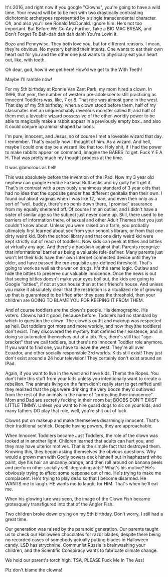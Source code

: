 It's 2016, and right now if you google "Clowns", you're going to have a wild time. Your reward will be to be met with two drastically contrasting dichotomic archetypes represented by a single transcendental character. Oh, and also you'll see Ronald McDonald. Ignore him. He's not too important. But Before We Go Any Further, Take a BIG MAC BREAK, and Don't Forget To Bah-dah dah dah dahh You're Lovin it.

Bozo and Pennywise. They both love you, but for different reasons. I mean, they're obvious. No mystery behind their intents. One wants to eat their own heart out for you and the other one just wants to physically eat your heart out, like, with teeth.

Oh dear, god, how'd we get here! How'd we get to the With Teeth!

Maybe I'll ramble now!

For my 5th birthday at Ronnie Van Zant Park, my mom hired a clown. In 1996, that year, the number of western pre-adolescents still practicing as Innocent Toddlers was, like, 7 or 8. That role was almost gone in the west. That day of my 5th birthday, when a clown stood before them, half of my classmates met an unquenchably ravenous monster called It, and half of them met a loveable wizard possessive of the other-worldly power to be able to magically make a rabbit appear in a previously empty box.. and also it could conjure up animal shaped balloons.

I'm pure, innocent, and Jesus, so of course I met a loveable wizard that day. I remember. That's exactly how I thought of him. As a wizard. And hell, maybe I could one day be a wizard like that too. Holy shit, if I had the power to make rabbits appear on command, imagine the BABES I'd get. Fuck Y E A H. That was pretty much my thought process at the time.

It was glamorous as hell!

This was absolutely before the invention of the IPad. Now my 3 year old nephew can google Freddie Fazbear Buttsecks and by golly he'll get it. That's in contrast with a previously unanimous standard of 3 year olds that had no idea that the opposite gender has different genitalia than their own. I found out about vaginas when I was like 12, man, and even then only as a sort of "well, buddy, there's no penis down there, I promise" assurance from my equally sheltered bff. Of course I'm an outlier, and I didn't have a sister of similar age so the subject just never came up. Still, there used to be barriers of information there, of sexual and other Adult Themes that you just couldn't know about. Unless you were raised on a farm, you probably ultimately first learned about sex from your school's library, or from that one dirty weird kid. Both the school library and that one dirty weird kid were kept strictly out of reach of toddlers. Now kids can peek at titties and bitties at virtually any age. And there's a backlash against that. Parents recognize that informational barrier as being a valuable role-definer. Many parents just won't let their kids have their own Internet connected device until they're older, and have passed the pre-requisite age-defined threshold. That's going to work as well as the war on drugs. It's the same logic. Outlaw and hide the bitties to preserve our valuable innocence. Once the news is out that seeing bitties doesn't make your eyes boil out, the kids are going to Google "bitties", if not at your house then at their friend's house. And unless you make it absolutely clear that the restriction is a ritualized rite of growing up that is guaranteed to be lifted after they pass the threshold, then your children are GOING TO BLAME YOU FOR KEEPING IT FROM THEM.

And of course toddlers are the clown's people. His demographic. His voters. Clowns had it good, because before, Toddlers had no standard by which to question the clown. The clown's outfit and makeup was respected as hell. But toddlers got more and more worldly, and now they(the toddlers) don't exist. They discovered the mystery that defined their existence, and in doing so automated themselves out of a job. Yes, there's still that "age-bracket" that we call toddlers, but there's no Innocent Toddler role anymore. If you want to find one, you have to leave the west. They're all over Ecuador, and other socially responsible 3rd worlds. Kids still exist! They just don't exist around a 24 hour television! They certainly don't exist around an IPad.

Again, if you want to live in the west and have kids, Thems the Ropes. You don't hide this stuff from your kids unless you intentionally want to create a rebellion. The animals living on the farm didn't really start to get miffed until they realized that the pigs were drinking the very booze they'd outlawed from the rest of the animals in the name of "protecting their innocence". Mom and Dad are secretly fucking in their room but BOOBS DON'T EXIST LITTLE TIMMY. Unless you want to hire guard dogs to sic on your kids, and many fathers DO play that role, well, you're shit out of luck.

Clowns put on makeup and make themselves disarmingly innocent. That's their traditional schtick. Despite having powers, they are approachable.

When Innocent Toddlers became Just Toddlers, the role of the clown was looked at in another light. Children learned that adults can hurt you, and they may have ulterior motives. That is the simple fact that destroyed them. Knowing this, they began asking themselves the obvious questions. Why would a grown man with Godly powers deck himself out in haphazard white paint, dye his hair an uncanny orange, and then roll around on banana peels and perform other socially self-degrading acts? What's his motive? He's obviously trying to affect some response out of me. He's trying to make me complacent. He's trying to play dead so that I become disarmed. He WANTS me to laugh. HE wants me to laugh, for HIM. That's when he'll eat me.

When his glowing lure was seen, the image of the Clown Fish became grotesquely transfigured into that of the Angler Fish.

Two children broke down crying on my 5th birthday. Don't worry, I still had a great time.

Our generation was raised by the paranoid generation. Our parents taught us to check our Halloween chocolates for razor blades, despite there being no recorded cases of somebody actually putting blades in Halloween candy. LSD has strychnine, Communist Russia is brainwashing your children, and the Scientific Conspiracy wants to fabricate climate change.

We hold our parent's torch high. TSA, PLEASE Fuck Me In The Ass!

Plz don't blame the clowns! 